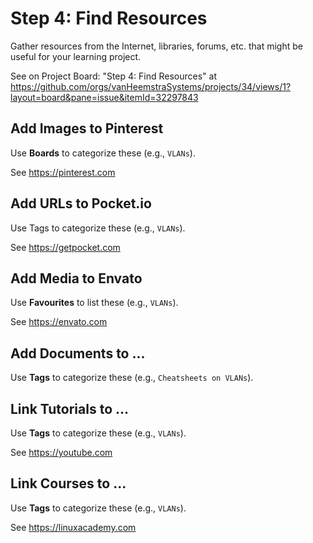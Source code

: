 # Step 4: Find Resources

Gather resources from the Internet, libraries, forums, etc. that might be useful for your learning project.

See on Project Board: "Step 4: Find Resources" at https://github.com/orgs/vanHeemstraSystems/projects/34/views/1?layout=board&pane=issue&itemId=32297843

## Add Images to Pinterest

Use **Boards** to categorize these (e.g., ```VLANs```).

See https://pinterest.com

## Add URLs to Pocket.io

Use Tags to categorize these (e.g., ```VLANs```).

See https://getpocket.com

## Add Media to Envato

Use **Favourites** to list these (e.g., ```VLANs```).

See https://envato.com

## Add Documents to ...

Use **Tags** to categorize these (e.g., ```Cheatsheets on VLANs```).

## Link Tutorials to ...

Use **Tags** to categorize these (e.g., ```VLANs```).

See https://youtube.com

## Link Courses to ...

Use **Tags** to categorize these (e.g., ```VLANs```).

See https://linuxacademy.com
